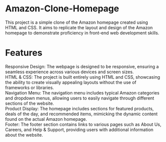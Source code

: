 # Amazon-Clone-Homepage
This project is a simple clone of the Amazon homepage created using HTML and CSS. It aims to replicate the layout and design of the Amazon homepage to demonstrate proficiency in front-end web development skills.

# Features
Responsive Design: The webpage is designed to be responsive, ensuring a seamless experience across various devices and screen sizes. <br>
HTML & CSS: The project is built entirely using HTML and CSS, showcasing the ability to create visually appealing layouts without the use of frameworks or libraries. <br>
Navigation Menu: The navigation menu includes typical Amazon categories and dropdown menus, allowing users to easily navigate through different sections of the website. <br>
Product Display: The homepage includes sections for featured products, deals of the day, and recommended items, mimicking the dynamic content found on the actual Amazon homepage. <br>
Footer: The footer section contains links to various pages such as About Us, Careers, and Help & Support, providing users with additional information about the website.

